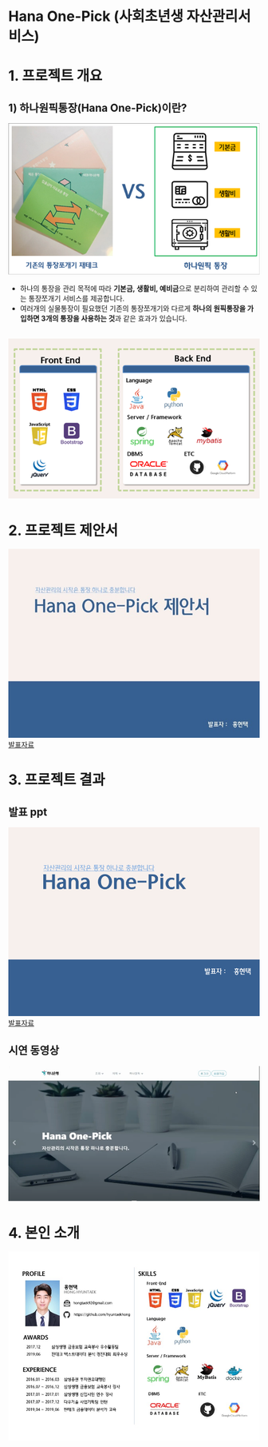 # Hana One-Pick (사회초년생 자산관리서비스)


# 1. 프로젝트 개요

   ## 1) 하나원픽통장(Hana One-Pick)이란?
   <center><img src="/project_intro.png" style="max-width:100%;"/><br></center>
      
   - 하나의 통장을 관리 목적에 따라 <strong>__기본금, 생활비, 예비금__</strong></u>으로 분리하여 관리할 수 있는 통장쪼개기 서비스를 제공합니다.
   - 여러개의 실물통장이 필요했던 기존의 통장쪼개기와 다르게 <strong>__하나의 원픽통장을 가입하면 3개의 통장을 사용하는 것__</strong>과 같은 효과가 있습니다.
   
   <br>
   <img src="/architecture_v2.png" style="max-width:100%;">

# 2. 프로젝트 제안서

   <a target="_blank" rel="noopener noreferrer" href="/FinalProject_proposal.pdf">
      <img src="/FinalProject_proposal_v1.0.jpg" style="max-width:100%;"></a><br>
  <a href="/FinalProject_proposal.pdf">발표자료</a>
 

# 3. 프로젝트 결과


## 발표 ppt 
   <a target="_blank" rel="noopener noreferrer" href="/Final_Project_onepick.pdf">
      <img src="/Final_Project_onepick.png" style="max-width:100%;"></a><br>
  <a href="/Final_Project_onepick.pdf">발표자료</a>
 

## 시연 동영상 

<a target="_blank" rel="noopener noreferrer" href="https://www.youtube.com/embed/B1jyajp74QU">
<img src="/youtube_image.png" style="max-width:100%;">
</a><br>


# 4. 본인 소개

<a target="_blank" rel="noopener noreferrer" href="https://hyuntaekhong.github.io/">
<img src="/profile.jpg" style="width: 640px;">
</a><br>

   
 
